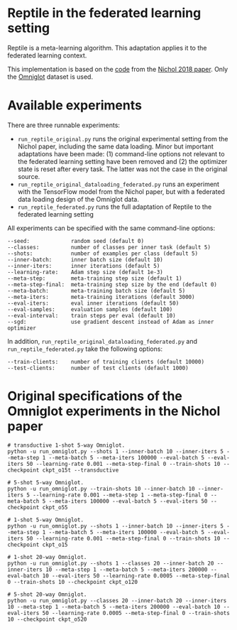 # Reptile in the federated learning setting

Reptile is a meta-learning algorithm. This adaptation applies it to the federated learning context.

This implementation is based on the [code](https://github.com/openai/supervised-reptile) from the [Nichol 2018 paper](https://arxiv.org/abs/1803.02999). Only the [Omniglot](https://github.com/brendenlake/omniglot) dataset is used.

# Available experiments

There are three runnable experiments:
* `run_reptile_original.py` runs the original experimental setting from the Nichol paper, including the same data loading. Minor but important adaptations have been made: (1) command-line options not relevant to the federated learning setting have been removed and (2) the optimizer state is reset after every task. The latter was not the case in the original source.
* `run_reptile_original_dataloading_federated.py` runs an experiment with the TensorFlow model from the Nichol paper, but with a federated data loading design of the Omniglot data.
* `run_reptile_federated.py` runs the full adaptation of Reptile to the federated learning setting

All experiments can be specified with the same command-line options:
```
--seed:             random seed (default 0)
--classes:          number of classes per inner task (default 5)
--shots:            number of examples per class (default 5)
--inner-batch:      inner batch size (default 10)
--inner-iters:      inner iterations (default 5)
--learning-rate:    Adam step size (default 1e-3)
--meta-step:        meta-training step size (default 1)
--meta-step-final:  meta-training step size by the end (default 0)
--meta-batch:       meta-training batch size (default 5)
--meta-iters:       meta-training iterations (default 3000)
--eval-iters:       eval inner iterations (default 50)
--eval-samples:     evaluation samples (default 100)
--eval-interval:    train steps per eval (default 10)
--sgd:              use gradient descent instead of Adam as inner optimizer
```
In addition, `run_reptile_original_dataloading_federated.py` and `run_reptile_federated.py` take the following options:
```
--train-clients:    number of training clients (default 10000)
--test-clients:     number of test clients (default 1000)
```

# Original specifications of the Omniglot experiments in the Nichol paper

```shell
# transductive 1-shot 5-way Omniglot.
python -u run_omniglot.py --shots 1 --inner-batch 10 --inner-iters 5 --meta-step 1 --meta-batch 5 --meta-iters 100000 --eval-batch 5 --eval-iters 50 --learning-rate 0.001 --meta-step-final 0 --train-shots 10 --checkpoint ckpt_o15t --transductive

# 5-shot 5-way Omniglot.
python -u run_omniglot.py --train-shots 10 --inner-batch 10 --inner-iters 5 --learning-rate 0.001 --meta-step 1 --meta-step-final 0 --meta-batch 5 --meta-iters 100000 --eval-batch 5 --eval-iters 50 --checkpoint ckpt_o55

# 1-shot 5-way Omniglot.
python -u run_omniglot.py --shots 1 --inner-batch 10 --inner-iters 5 --meta-step 1 --meta-batch 5 --meta-iters 100000 --eval-batch 5 --eval-iters 50 --learning-rate 0.001 --meta-step-final 0 --train-shots 10 --checkpoint ckpt_o15

# 1-shot 20-way Omniglot.
python -u run_omniglot.py --shots 1 --classes 20 --inner-batch 20 --inner-iters 10 --meta-step 1 --meta-batch 5 --meta-iters 200000 --eval-batch 10 --eval-iters 50 --learning-rate 0.0005 --meta-step-final 0 --train-shots 10 --checkpoint ckpt_o120

# 5-shot 20-way Omniglot.
python -u run_omniglot.py --classes 20 --inner-batch 20 --inner-iters 10 --meta-step 1 --meta-batch 5 --meta-iters 200000 --eval-batch 10 --eval-iters 50 --learning-rate 0.0005 --meta-step-final 0 --train-shots 10 --checkpoint ckpt_o520
```